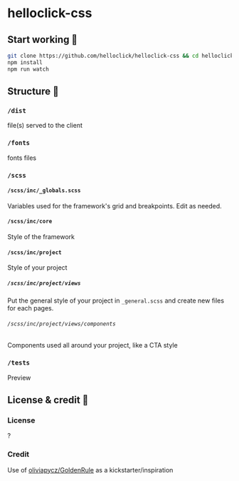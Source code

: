 # helloclick-css

## Start working 🔨

```bash
git clone https://github.com/helloclick/helloclick-css && cd helloclick-css
npm install
npm run watch
```

## Structure 📁
### `/dist`
file(s) served to the client

### `/fonts`
fonts files

### `/scss`
#### `/scss/inc/_globals.scss`
Variables used for the framework's grid and breakpoints. Edit as needed.

#### `/scss/inc/core`
Style of the framework

#### `/scss/inc/project`
Style of your project
##### `/scss/inc/project/views`
Put the general style of your project in `_general.scss` and create new files for each pages.
###### `/scss/inc/project/views/components`
Components used all around your project, like a CTA style


### `/tests`
Preview

## License & credit 📝
### License
?
### Credit
Use of [oliviapycz/GoldenRule](https://github.com/oliviapycz/GoldenRule) as a kickstarter/inspiration
